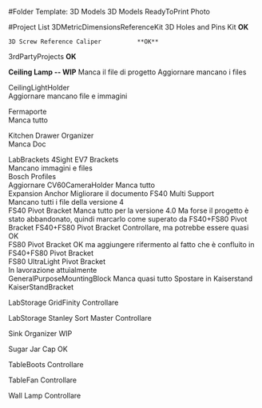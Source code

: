 #Folder Template:
	3D Models
	3D Models ReadyToPrint
	Photo
	
#Project List
3DMetricDimensionsReferenceKit
	3D Holes and Pins Kit				**OK**
		
	3D Screw Reference Caliper			**OK**
		

3rdPartyProjects						**OK**
	
**Ceiling Lamp	-- WIP**
	Manca il file di progetto
	Aggiornare mancano i files

CeilingLightHolder										
	Aggiornare mancano file e immagini

Fermaporte												
	Manca tutto

Kitchen Drawer Organizer								
	Manca Doc

LabBrackets
	4Sight EV7 Brackets									
		Mancano immagini e files	
	Bosch Profiles										
		Aggiornare
	CV60CameraHolder
		Manca tutto 		
	Expansion Anchor
		Migliorare il documento	
	FS40 Multi Support	
		Mancano tutti i file della versione 4		
	FS40 Pivot Bracket
		Manca tutto per la versione 4.0
		Ma forse il progetto è stato abbandonato, quindi marcarlo come 
		superato da FS40+FS80 Pivot Bracket	
	FS40+FS80 Pivot Bracket
		Controllare, ma potrebbe essere quasi OK		
	FS80 Pivot Bracket
		OK ma aggiungere rifermento al fatto che è confluito 
		in FS40+FS80 Pivot Bracket	
	FS80 UltraLight Pivot Bracket	
		In lavorazione attuìalmente		
	GeneralPurposeMountingBlock
		Manca quasi tutto
		Spostare in Kaiserstand		
	KaiserStandBracket
	
LabStorage GridFinity
	Controllare
	
LabStorage Stanley Sort Master
	Controllare
	
Sink Organizer
	WIP
	
Sugar Jar Cap
	OK

TableBoots
	Controllare
	
TableFan
	Controllare
	
Wall Lamp
	Controllare
	

	